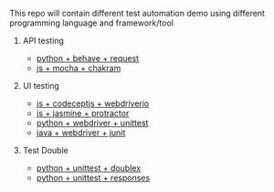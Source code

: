 This repo will contain different test automation demo using different programming language and framework/tool


1. API testing
   * [python + behave + request](https://github.com/DanteYu/Test_Automation_Demo/tree/master/APITesting/python_behave_requests)
   * [js + mocha + chakram](https://github.com/DanteYu/Test_Automation_Demo/tree/master/APITesting/js_mocha_chakram)


2. UI testing
   * [js + codeceptjs + webdriverio](https://github.com/DanteYu/Test_Automation_Demo/tree/master/UITesting/js_codeceptjs_webdriverio)
   * [js + jasmine + protractor](https://github.com/DanteYu/Test_Automation_Demo/tree/master/UITesting/js_jasmine_protractor)
   * [python + webdriver + unittest](https://github.com/DanteYu/Test_Automation_Demo/tree/master/UITesting/python_webdriver_unittest)
   * [java + webdriver + junit](https://github.com/DanteYu/Test_Automation_Demo/tree/master/UITesting/java_webdriver_junit)

3. Test Double
   * [python + unittest + doublex](https://github.com/DanteYu/Test_Automation_Demo/tree/master/TestDouble/python_unittest_doublex)
   * [python + unittest + responses](https://github.com/DanteYu/Test_Automation_Demo/tree/master/TestDouble/python_unittest_responses)
